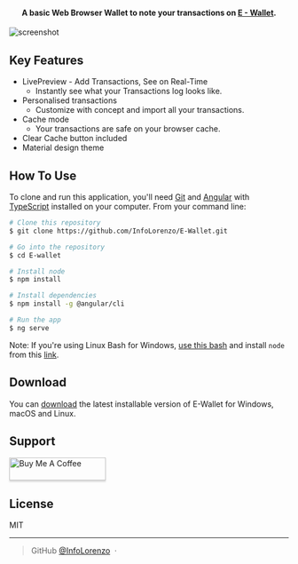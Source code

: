 <h1 align="center">
  <br>
  <a href="https://imgur.com/Mok6OKL" alt="E-Wallet" width="200"></a>
  <br>
    
  <br>
</h1>

<h4 align="center">A basic Web Browser Wallet to note your transactions on <a href="https://github.com/InfoLorenzo/E-Wallet" target="_blank">E - Wallet</a>.</h4>

![screenshot](https://imgur.com/LH7IQNw)

## Key Features

* LivePreview - Add Transactions, See on Real-Time
  - Instantly see what your Transactions log looks like.
* Personalised transactions
  - Customize with concept and import all your transactions.
* Cache mode
  - Your transactions are safe on your browser cache.
* Clear Cache button included
* Material design theme

## How To Use

To clone and run this application, you'll need [Git](https://git-scm.com) and [Angular](https://angular.io/) with [TypeScript](https://www.typescriptlang.org/) installed on your computer. From your command line:

```bash
# Clone this repository
$ git clone https://github.com/InfoLorenzo/E-Wallet.git

# Go into the repository
$ cd E-wallet

# Install node
$ npm install

# Install dependencies
$ npm install -g @angular/cli

# Run the app
$ ng serve
```

Note: If you're using Linux Bash for Windows, [use this bash](https://www.cygwin.com/) and install `node` from this [link](https://nodejs.org/).


## Download

You can [download](https://github.com/InfoLorenzo/E-Wallet) the latest installable version of E-Wallet for Windows, macOS and Linux.

## Support

<a href="https://www.buymeacoffee.com/LorenzoGomez" target="_blank"><img src="https://www.buymeacoffee.com/assets/img/custom_images/purple_img.png" alt="Buy Me A Coffee" style="height: 41px !important;width: 174px !important;box-shadow: 0px 3px 2px 0px rgba(190, 190, 190, 0.5) !important;-webkit-box-shadow: 0px 3px 2px 0px rgba(190, 190, 190, 0.5) !important;" ></a>

## License

MIT

---

> GitHub [@InfoLorenzo](https://github.com/InfoLorenzo) &nbsp;&middot;&nbsp;

